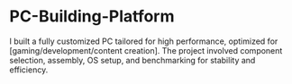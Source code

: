 # PC-Building-Platform
I built a fully customized PC tailored for high performance, optimized for [gaming/development/content creation]. The project involved component selection, assembly, OS setup, and benchmarking for stability and efficiency.
